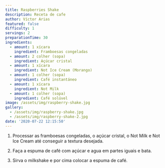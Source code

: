 ```yaml
---
title: Raspberries Shake
description: Receta de cafe
author: Víctor Arias
featured: false
difficulty: 1
servings: 2
preparationTime: 30
ingredients:
  - amount: 1 xícara
    ingredient: Framboesas congeladas 
  - amount: 2 colher (sopa)
    ingredient: Açúcar cristal
  - amount: 1 xícara
    ingredient: Not Ice Cream (Morango)
  - amount: 1 colher (sopa)
    ingredient: Café instantáneo
  - amount: 1 xícara
    ingredient: Not Milk
  - amount: 1 colher (sopa)
    ingredient: Café solúvel
image: /assets/img/raspberry-shake.jpg
gallery:
  - /assets/img/raspberry-shake.jpg
  - /assets/img/raspberry-shake-2.jpg
date: '2020-07-22 12:15:50'
---
```

1. Processar as framboesas congeladas, o açúcar cristal, o Not Milk e Not Ice Cream até conseguir a textura desejada.	

2. Faça a espuma de café com açúcar e agua em partes iguais e bata.		

3. Sirva o milkshake e por cima colocar a espuma de café.

